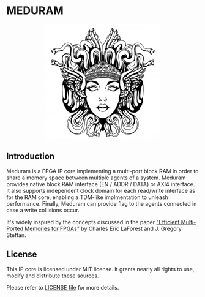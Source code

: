 # MEDURAM

<p align="center">
  <img width="300" height="300" src="./doc/gorgone.jpg">
</p>

## Introduction

Meduram is a FPGA IP core implementing a multi-port block RAM in order to share
a memory space between multiple agents of a system. Meduram provides native
block RAM interface (EN / ADDR / DATA) or AXI4 interface. It also supports
independent clock domain for each read/write interface as for the RAM core,
enabling a TDM-like implmentation to unleash performance. Finally, Meduram
can provide flag to the agents connected in case a write collisions occur.

It's widely inspired by the concepts discussed in the paper
["Efficient Multi-Ported Memories for FPGAs"](http://www.eecg.toronto.edu/~steffan/papers/laforest_fpga10.pdf)
by Charles Eric LaForest and J. Gregory Steffan.

## License

This IP core is licensed under MIT license. It grants nearly all rights to use,
modify and distribute these sources.

Please refer to [LICENSE file](./LICENSE) for more details.
